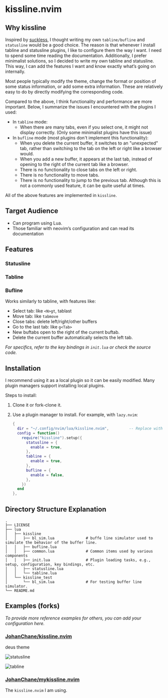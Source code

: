 # kissline.nvim

## Why kissline

Inspired by [suckless](https://suckless.org/), I thought writing my own `tabline/bufline` and `statusline` would be a good choice. The reason is that whenever I install tabline and statusline plugins, I like to configure them the way I want. I need to spend some time reading the documentation. Additionally, I prefer minimalist solutions, so I decided to write my own tabline and statusline. This way, I can add the features I want and know exactly what’s going on internally.

Most people typically modify the theme, change the format or position of some status information, or add some extra information. These are relatively easy to do by directly modifying the corresponding code.

Compared to the above, I think functionality and performance are more important. Below, I summarize the issues I encountered with the plugins I used:
-   In `tabline` mode:
    -   When there are many tabs, even if you select one, it might not display correctly. (Only some minimalist plugins have this issue)
-   In `bufline` mode (most plugins don't implement this functionality):
    -   When you delete the current buffer, it switches to an "unexpected" tab, rather than switching to the tab on the left or right like a browser would.
    -   When you add a new buffer, it appears at the last tab, instead of opening to the right of the current tab like a browser.
    -   There is no functionality to close tabs on the left or right.
    -   There is no functionality to move tabs.
    -   There is no functionality to jump to the previous tab. Although this is not a commonly used feature, it can be quite useful at times.

All of the above features are implemented in `kissline`.

## Target Audience

- Can program using Lua.
- Those familiar with neovim’s configuration and can read its documentation

## Features

### Statusline

### Tabline

### Bufline

Works similarly to tabline, with features like:

- Select tab: like `<N>gt`, tablast
- Move tab: like `tabmove`
- Close tabs: delete left/right/other buffers
- Go to the last tab: like `g<Tab>`
- New buftabs open to the right of the current buftab.
- Delete the current buffer automatically selects the left tab.

*For specifics, refer to the key bindings in `init.lua` or check the source code.*

## Installation

I recommend using it as a local plugin so it can be easily modified. Many plugin managers support installing local plugins.

Steps to install:

1. Clone it or fork-clone it.
2. Use a plugin manager to install. For example, with `lazy.nvim`:

    ```lua
    {
      dir = "~/.config/nvim/lua/kissline.nvim",         -- Replace with your cloned kissline directory
      config = function()
        require("kissline").setup({
          statusline = {
            enable = true,
          },
          tabline = {
            enable = true,
          },
          bufline = {
            enable = false,
          },
        })
      end
    },
    ```

## Directory Structure Explanation

```
.
├── LICENSE
├── lua
│   ├── kissline
│   │   ├── bl_sim.lua              # buffe line simulator used to simulate the behavior of the buffer line.
│   │   ├── bufline.lua
│   │   ├── common.lua              # Common items used by various components
│   │   ├── init.lua                # Plugin loading tasks, e.g., setup, configuration, key bindings, etc.
│   │   ├── statusline.lua
│   │   └── tabline.lua
│   └── kissline_test
│       └── bl_sim.lua              # For testing buffer line simulator.
└── README.md
```

## Examples (forks)

*To provide more reference examples for others, you can add your configuration here.*

### [JohanChane/kissline.nvim](https://github.com/JohanChane/kissline.nvim)

deus theme

![statusline](https://github.com/JohanChane/kissline.nvim/assets/26107760/4a3984da-9d63-486c-bcac-94a8a0f66de3)

![tabline](https://github.com/JohanChane/kissline.nvim/assets/26107760/ca563c2c-397f-4574-b723-6edff0139734)

### [JohanChane/mykissline.nvim](https://github.com/JohanChane/mykissline.nvim)

The `kissline.nvim` I am using.
